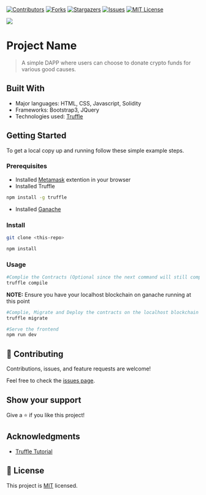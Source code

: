 <!-- PROJECT SHIELDS -->
<!--
*** I'm using markdown "reference style" links for readability.
*** Reference links are enclosed in brackets [ ] instead of parentheses ( ).
*** See the bottom of this document for the declaration of the reference variables
*** for contributors-url, forks-url, etc. This is an optional, concise syntax you may use.
*** https://www.markdownguide.org/basic-syntax/#reference-style-links
-->
[![Contributors][contributors-shield]][contributors-url]
[![Forks][forks-shield]][forks-url]
[![Stargazers][stars-shield]][stars-url]
[![Issues][issues-shield]][issues-url]
[![MIT License][license-shield]][license-url]

![](https://img.shields.io/badge/Hackathon-blueviolet)

# Project Name

> A simple DAPP where users can choose to donate crypto funds for various good causes.


## Built With

- Major languages: HTML, CSS, Javascript, Solidity
- Frameworks: Bootstrap3, JQuery
- Technologies used: [Truffle](https://trufflesuite.com/)


## Getting Started

To get a local copy up and running follow these simple example steps.

### Prerequisites
- Installed [Metamask](https://metamask.io/download/) extention in your browser
- Installed Truffle
```bash
npm install -g truffle
```
- Installed [Ganache](https://trufflesuite.com/ganache/)
### Install
```bash
git clone <this-repo>

npm install
```
### Usage
```bash
#Complie the Contracts (Optional since the next command will still compile)
truffle compile
```
**NOTE:** Ensure you have your localhost blockchain on ganache running at this point

```bash
#Complie, Migrate and Deploy the contracts on the localhost blockchain
truffle migrate

#Serve the frontend
npm run dev
```

## 🤝 Contributing

Contributions, issues, and feature requests are welcome!

Feel free to check the [issues page](../../issues/).

## Show your support

Give a ⭐️ if you like this project!

## Acknowledgments

- [Truffle Tutorial](https://trufflesuite.com/tutorial/index.html)

## 📝 License

This project is [MIT](./MIT.md) licensed.


<!-- MARKDOWN LINKS & IMAGES -->
<!-- https://www.markdownguide.org/basic-syntax/#reference-style-links -->
[contributors-shield]: https://img.shields.io/github/contributors/RyanKoech/Hackathon-Polygon_Harmony.svg?style=for-the-badge
[contributors-url]: https://github.com/RyanKoech/Hackathon-Polygon_Harmony/graphs/contributors
[forks-shield]: https://img.shields.io/github/forks/RyanKoech/Hackathon-Polygon_Harmony.svg?style=for-the-badge
[forks-url]: https://github.com/RyanKoech/Hackathon-Polygon_Harmony/network/members
[stars-shield]: https://img.shields.io/github/stars/RyanKoech/Hackathon-Polygon_Harmony.svg?style=for-the-badge
[stars-url]: https://github.com/RyanKoech/Hackathon-Polygon_Harmony/stargazers
[issues-shield]: https://img.shields.io/github/issues/RyanKoech/Hackathon-Polygon_Harmony.svg?style=for-the-badge
[issues-url]: https://github.com/RyanKoech/Hackathon-Polygon_Harmony/issues
[license-shield]: https://img.shields.io/github/license/RyanKoech/Hackathon-Polygon_Harmony.svg?style=for-the-badge
[license-url]: https://github.com/RyanKoech/Hackathon-Polygon_Harmony/blob/master/LICENSE.txt
